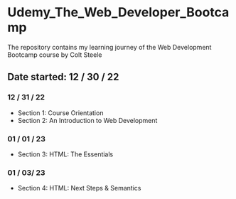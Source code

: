 # Udemy_The_Web_Developer_Bootcamp
  The repository contains my learning journey of the Web Development Bootcamp course by Colt Steele

## Date started: 12 / 30 / 22

### 12 / 31 / 22
* Section 1: Course Orientation
* Section 2: An Introduction to Web Development
### 01 / 01 / 23
* Section 3: HTML: The Essentials
### 01 / 03/ 23 
* Section 4: HTML: Next Steps & Semantics 